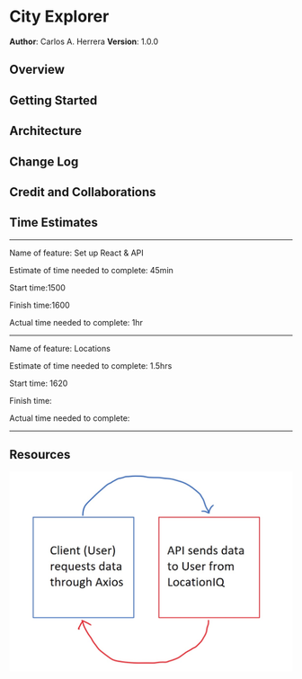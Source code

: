 # City Explorer

**Author**: Carlos A. Herrera
**Version**: 1.0.0 <!-- (increment the patch/fix version number if you make more commits past your first submission) -->

## Overview
<!-- Provide a high level overview of what this application is and why you are building it, beyond the fact that it's an assignment for this class. (i.e. What's your problem domain?) -->

## Getting Started
<!-- What are the steps that a user must take in order to build this app on their own machine and get it running? -->

## Architecture
<!-- Provide a detailed description of the application design. What technologies (languages, libraries, etc) you're using, and any other relevant design information. -->

## Change Log
<!-- Use this area to document the iterative changes made to your application as each feature is successfully implemented. Use time stamps. Here's an example:

01-01-2001 4:59pm - Application now has a fully-functional express server, with a GET route for the location resource. -->

## Credit and Collaborations
<!-- Give credit (and a link) to other people or resources that helped you build this application. -->

## Time Estimates

***

Name of feature: Set up React & API

Estimate of time needed to complete: 45min

Start time:1500

Finish time:1600

Actual time needed to complete: 1hr

* * *

Name of feature: Locations

Estimate of time needed to complete: 1.5hrs

Start time: 1620

Finish time:

Actual time needed to complete:

* * *

## Resources

![Lab06: WRRC Whiteboard](public/img/lab06WRRC.jpg)
